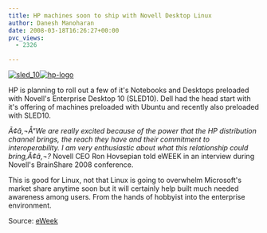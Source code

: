 ```yaml
---
title: HP machines soon to ship with Novell Desktop Linux
author: Danesh Manoharan
date: 2008-03-18T16:26:27+00:00
pvc_views:
  - 2326

---
```

[<img src="http://static.flickr.com/2196/2343608692_54d9889e91_m.jpg" alt="sled_10" border="0" />][1][<img src="http://static.flickr.com/2204/2342780663_fceddae949_m.jpg" alt="hp-logo" border="0" />][2]

HP is planning to roll out a few of it's Notebooks and Desktops preloaded with Novell's Enterprise Desktop 10 (SLED10). Dell had the head start with it's offering of machines preloaded with Ubuntu and recently also preloaded with SLED10.

_Ã¢â‚¬Å“We are really excited because of the power that the HP distribution channel brings, the reach they have and their commitment to interoperability. I am very enthusiastic about what this relationship could bring,Ã¢â‚¬?_ Novell CEO Ron Hovsepian told eWEEK in an interview during Novell's BrainShare 2008 conference.

This is good for Linux, not that Linux is going to overwhelm Microsoft's market share anytime soon but it will certainly help built much needed awareness among users. From the hands of hobbyist into the enterprise environment.

Source: [eWeek][3]

 [1]: http://www.flickr.com/photos/65059925@N00/2343608692/ "sled_10"
 [2]: http://www.flickr.com/photos/65059925@N00/2342780663/ "hp-logo"
 [3]: http://www.eweek.com/c/a/Desktops-and-Notebooks/HP-to-Preload-Novells-Desktop-Linux-on-Some-Machines/